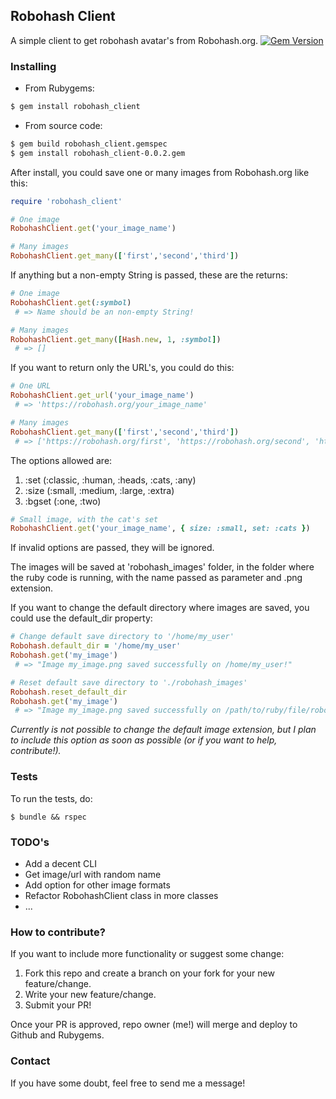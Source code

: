 ## Robohash Client

A simple client to get robohash avatar's from Robohash.org.
[![Gem Version](https://badge.fury.io/rb/robohash_client.svg)](https://badge.fury.io/rb/robohash_client)

### Installing

+ From Rubygems:
```bash
$ gem install robohash_client
```

+ From source code:
```bash
$ gem build robohash_client.gemspec
$ gem install robohash_client-0.0.2.gem
```

After install, you could save one or many images from Robohash.org like this:

```ruby
require 'robohash_client'

# One image
RobohashClient.get('your_image_name')

# Many images
RobohashClient.get_many(['first','second','third'])
```

If anything but a non-empty String is passed, these are the returns:

```ruby
# One image
RobohashClient.get(:symbol)
 # => Name should be an non-empty String!

# Many images
RobohashClient.get_many([Hash.new, 1, :symbol])
 # => []
```

If you want to return only the URL's, you could do this:

```ruby
# One URL
RobohashClient.get_url('your_image_name')
 # => 'https://robohash.org/your_image_name'

# Many images
RobohashClient.get_many(['first','second','third'])
 # => ['https://robohash.org/first', 'https://robohash.org/second', 'https://robohash.org/third']
```

The options allowed are:

1. :set   (:classic, :human, :heads, :cats, :any)
2. :size  (:small, :medium, :large, :extra)
3. :bgset (:one, :two)

```ruby
# Small image, with the cat's set
RobohashClient.get('your_image_name', { size: :small, set: :cats })
```

If invalid options are passed, they will be ignored.

The images will be saved at 'robohash_images' folder, in the folder where the ruby code is running, with the name passed as parameter and .png extension.

If you want to change the default directory where images are saved, you could use the default_dir property:

```ruby
# Change default save directory to '/home/my_user'
Robohash.default_dir = '/home/my_user'
Robohash.get('my_image')
 # => "Image my_image.png saved successfully on /home/my_user!"

# Reset default save directory to './robohash_images'
Robohash.reset_default_dir
Robohash.get('my_image')
 # => "Image my_image.png saved successfully on /path/to/ruby/file/robohash_images!"
```

_Currently is not possible to change the default image extension, but I plan to include this option as soon as possible (or if you want to help, contribute!)._

### Tests

To run the tests, do:

```
$ bundle && rspec
```

### TODO's

+ Add a decent CLI
+ Get image/url with random name
+ Add option for other image formats
+ Refactor RobohashClient class in more classes
+ ...

### How to contribute?

If you want to include more functionality or suggest some change:

1. Fork this repo and create a branch on your fork for your new feature/change.
2. Write your new feature/change.
3. Submit your PR!

Once your PR is approved, repo owner (me!) will merge and deploy to Github and Rubygems.

### Contact

If you have some doubt, feel free to send me a message!
